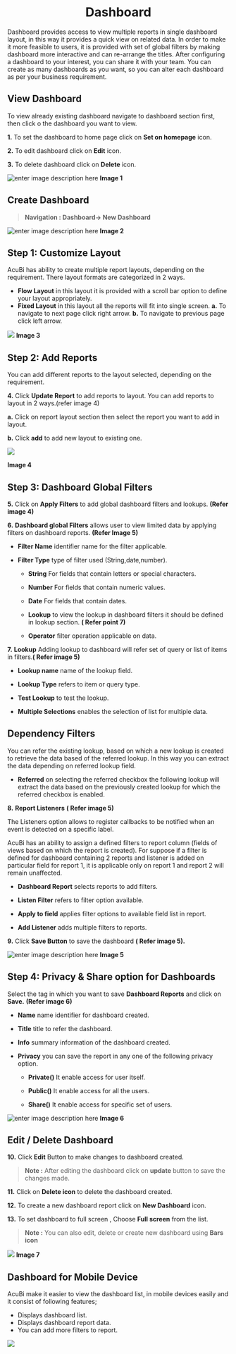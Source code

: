 <center><h1>Dashboard</h1></center>

Dashboard provides access to view multiple reports in single dashboard layout, in this way it provides a quick view on related data. In order to make it more feasible to users, it is provided with set of global filters by making dashboard more interactive and can re-arrange the titles. After configuring a dashboard to your interest, you can share it with your team. You can create as many dashboards as you want, so you can alter each dashboard as per your business requirement.

## View Dashboard

 To view already existing dashboard navigate to dashboard section first, then click o the dashboard you want to view.
   
**1.**  To set the dashboard to home page click on **Set on homepage** icon.

**2.** To edit dashboard click on **Edit** icon.

**3.** To delete dashboard click on **Delete** icon.


![enter image description here](https://raw.githubusercontent.com/sv18042016/fp1/b56b16b1de0a7088433221a92efcb565b3baae2e/images/view%20-dash.png)
 **Image 1**

## Create Dashboard

> **Navigation : Dashboard→ New Dashboard**


![enter image description here](https://raw.githubusercontent.com/sv18042016/fp1/20367797e10c5eabfec8ab65d23699fb34843101/images/dash.png)
**Image 2**

 ## Step 1:  Customize Layout 
   
AcuBi has ability to create multiple report layouts, depending on the requirement. There layout formats are categorized in 2 ways.
- **Flow Layout** in this layout it is provided with a scroll bar option to define your layout appropriately.
- **Fixed Layout** in this layout all the reports will fit into single screen.
**a.** To navigate to next page click right arrow.
**b.** To navigate to previous page click left arrow.

![
](https://raw.githubusercontent.com/sv18042016/fp1/df105942aecfbe1db3c5c4504b45a3444323caf9/images/layout.png)
**Image 3**

## Step 2: Add Reports

You can add different reports to the layout selected, depending on the requirement.

**4.** Click **Update Report** to add reports to layout. You can add reports to layout in 2 ways.(refer image 4)

   **a.** Click on report layout section then select the report you want to add in layout.

   **b.** Click **add** to add new layout to existing one.
   

![
](https://raw.githubusercontent.com/sv18042016/fp1/dd00678604bb2220939239b3abcd5e2e359936b3/images/dashboard_layout.png)

**Image 4**

## Step 3: Dashboard Global Filters

**5.**  Click on **Apply Filters** to add global dashboard filters and lookups. **(Refer image 4)**
 
 **6.** **Dashboard global Filters** allows user to view limited data by applying filters on dashboard reports. **(Refer Image 5)**
-   **Filter Name**  identifier name for the filter applicable.

-   **Filter Type**  type of filter used (String,date,number).

    - **String** For fields that contain letters or special characters.

    - **Number** For fields that contain numeric values.

    - **Date** For fields that contain dates.

    - **Lookup** to view the lookup in dashboard filters it should be defined in lookup section. **( Refer point 7)**
   
    -   **Operator**  filter operation applicable on data.

**7.**   **Lookup**  Adding lookup to dashboard will refer set of query or list of items in filters.**( Refer image 5)**

   -   **Lookup name**  name of the lookup field.
   
   -   **Lookup Type**  refers to item or query type.
   
   -   **Test Lookup**  to test the lookup.
   
   -   **Multiple Selections**  enables the selection of list for multiple data.

## Dependency Filters

You can refer the existing lookup, based on which a new lookup is created to retrieve the data based of the referred lookup. In this way  you can extract the data depending on referred lookup field.

   -   **Referred** on selecting the referred checkbox the following lookup will extract the data based on the previously created lookup for which the referred checkbox is enabled.
   
**8.**     **Report Listeners** **( Refer image 5)**

The Listeners option allows to register callbacks to be notified when an event is detected on a specific label.
 
  AcuBi has an ability to assign a defined filters to report column (fields of views based on which the report is created). For suppose if a filter is defined for dashboard containing 2 reports and listener is added on particular field for report 1, it is applicable only on report 1 and report 2 will remain unaffected.

   -  **Dashboard Report**  selects reports to add filters.
   
   -   **Listen Filter**  refers to filter option available.
   
   -   **Apply to field**  applies filter options to available field list in report.
   
   - **Add Listener**  adds multiple filters to reports.
   
**9.**    Click **Save Button**  to save the dashboard
 **( Refer image 5).**


![enter image description here](https://raw.githubusercontent.com/sv18042016/fp1/ac1da552c0d05c08fa1aad5c0c1d07df190fd388/images/dash_filters.png)
**Image 5**

## Step 4: Privacy & Share option for Dashboards 

Select the tag in which you want to save  **Dashboard Reports**  and click on  **Save.** **(Refer image 6)**

-   **Name**  name identifier for dashboard created.

-   **Title**  title to refer the dashboard.

-   **Info**  summary information of the dashboard created.

- **Privacy**  you can save the report in any one of the following privacy option.

  -  **Private()** It enable access for user itself.
  
  -  **Public()**   It enable access for all the users. 
  
  -  **Share()** It enable access for specific set of users.

![enter image description here](https://raw.githubusercontent.com/sv18042016/fp1/0fb2c0fe9fbc99b6ac2cd3d818fe7533a74872b8/images/2018-02-06_16-09-56.png)
 **Image 6**
 
## Edit / Delete Dashboard

**10.** Click  **Edit**  Button to make changes to dashboard created.

> **Note :** After editing the dashboard click on **update** button to save the changes made.

**11.** Click on  **Delete icon**  to delete the dashboard created.

**12.** To create a new dashboard report click on **New Dashboard** icon.

**13.** To set dashboard to full screen , Choose **Full screen** from the list.

> **Note :** You can also edit, delete or create new dashboard  using **Bars icon** 

![
](https://raw.githubusercontent.com/sv18042016/fp1/5b86a054406ca26550a23a1c524c998d71b60505/images/dashboard_fullscreen.png)
**Image 7**

## Dashboard for Mobile Device

AcuBi make it easier to view the dashboard list, in mobile devices easily and it consist of following features;

- Displays dashboard list.
- Displays dashboard report data.
- You can add more filters to report.

![
](https://raw.githubusercontent.com/sv18042016/fp1/a11e40d845baa1742caa99ef8bec4ed3db8eed14/images/mobile_device.png)
<!--stackedit_data:
eyJoaXN0b3J5IjpbLTE5MzI1OTEwNDcsLTE2MDY4NzM5MTAsMT
UwOTU5NTIyOSwxMzQ1ODg3NDU5LDE3MzEyOTk1NDcsLTE4MzMy
NzUyNzEsOTYzMzI0OTE0LC05Njg4ODM0OSw1ODY1NDMxODIsMT
E3NTE5NDQ1OSwtMTA3MjIxNjgyMSwtMTcyNDU2NjIwMywxMzc0
NTA3OTYzLDE3NzA5MDc5NDcsMTg2NTgxMzQ5LC0zNzAzOTkyMT
YsMTUxODg4MTkyMSwxMjkzNzcxMTA4LDIxNDQ3MTE5OTQsMTU0
MzkyOTI3Ml19
-->